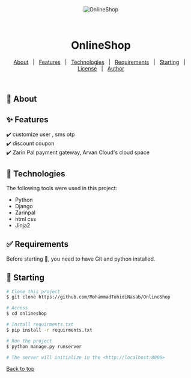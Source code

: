 <div align="center" id="top"> 
  <img src="./.github/app.gif" alt="OnlineShop" />

  &#xa0;

  <!-- <a href="https://onlineshop.netlify.app">Demo</a> -->
</div>

<h1 align="center">OnlineShop</h1>


</p>

<!-- Status -->

<!-- <h4 align="center"> 
	🚧  OnlineShop 🚀 Under construction...  🚧
</h4> 

<hr> -->

<p align="center">
  <a href="#dart-about">About</a> &#xa0; | &#xa0; 
  <a href="#sparkles-features">Features</a> &#xa0; | &#xa0;
  <a href="#rocket-technologies">Technologies</a> &#xa0; | &#xa0;
  <a href="#white_check_mark-requirements">Requirements</a> &#xa0; | &#xa0;
  <a href="#checkered_flag-starting">Starting</a> &#xa0; | &#xa0;
  <a href="#memo-license">License</a> &#xa0; | &#xa0;
  <a href="https://github.com/{{YOUR_GITHUB_USERNAME}}" target="_blank">Author</a>
</p>

<br>

## :dart: About ##

## :sparkles: Features ##

:heavy_check_mark: customize user , sms otp\
:heavy_check_mark: discount coupon \
:heavy_check_mark: Zarin Pal payment gateway, Arvan Cloud's cloud space  

## :rocket: Technologies ##

The following tools were used in this project:

- Python
- Django
- Zarinpal
- html css
- Jinja2

## :white_check_mark: Requirements ##

Before starting :checkered_flag:, you need to have Git and python installed.

## :checkered_flag: Starting ##

```bash
# Clone this project
$ git clone https://github.com/MohammadTohidiNasab/OnlineShop

# Access
$ cd onlineshop

# Install requirments.txt
$ pip install -r requirments.txt

# Run the project
$ python manage.py runserver

# The server will initialize in the <http://localhost:8000>
```
<a href="#top">Back to top</a>
